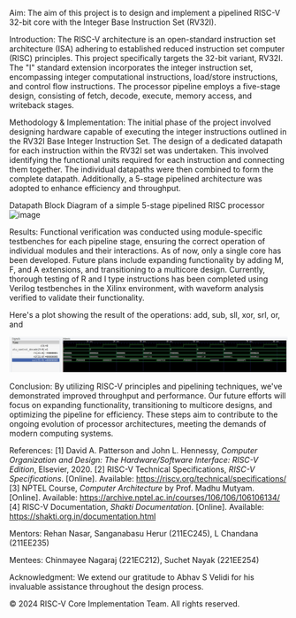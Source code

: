 Aim:
The aim of this project is to design and implement a pipelined RISC-V 32-bit core with the Integer Base Instruction Set (RV32I).

Introduction:
The RISC-V architecture is an open-standard instruction set architecture (ISA) adhering to established reduced instruction set computer (RISC) principles. This project specifically targets the 32-bit variant, RV32I. The "I" standard extension incorporates the integer instruction set, encompassing integer computational instructions, load/store instructions, and control flow instructions. The processor pipeline employs a five-stage design, consisting of fetch, decode, execute, memory access, and writeback stages.

Methodology & Implementation:
The initial phase of the project involved designing hardware capable of executing the integer instructions outlined in the RV32I Base Integer Instruction Set. The design of a dedicated datapath for each instruction within the RV32I set was undertaken. This involved identifying the functional units required for each instruction and connecting them together. The individual datapaths were then combined to form the complete datapath. Additionally, a 5-stage pipelined architecture was adopted to enhance efficiency and throughput.

Datapath Block Diagram of a simple 5-stage pipelined RISC processor
![image](https://github.com/chandana38/RISCVerse/assets/156425665/c20784db-3261-4af6-b87e-e4ba2a0c04bc)

Results:
Functional verification was conducted using module-specific testbenches for each pipeline stage, ensuring the correct operation of individual modules and their interactions. As of now, only a single core has been developed. Future plans include expanding functionality by adding M, F, and A extensions, and transitioning to a multicore design. 
Currently, thorough testing of R and I type instructions has been completed using Verilog testbenches in the Xilinx environment, with waveform analysis verified to validate their functionality.

Here's a plot showing the result of the operations: add, sub, sll, xor, srl, or, and 

![image](output.jpeg)

Conclusion:
By utilizing RISC-V principles and pipelining techniques, we've demonstrated improved throughput and performance. Our future efforts will focus on expanding functionality, transitioning to multicore designs, and optimizing the pipeline for efficiency. These steps aim to contribute to the ongoing evolution of processor architectures, meeting the demands of modern computing systems.


References: 
[1] David A. Patterson and John L. Hennessy, *Computer Organization and Design: The Hardware/Software Interface: RISC-V Edition*, Elsevier, 2020.
[2] RISC-V Technical Specifications, *RISC-V Specifications*. [Online]. Available: https://riscv.org/technical/specifications/
[3] NPTEL Course, *Computer Architecture* by Prof. Madhu Mutyam. [Online]. Available: https://archive.nptel.ac.in/courses/106/106/106106134/
[4] RISC-V Documentation, *Shakti Documentation*. [Online]. Available: https://shakti.org.in/documentation.html



Mentors:
Rehan Nasar,
Sanganabasu Herur (211EC245),
L Chandana (211EE235)

Mentees:
Chinmayee Nagaraj (221EC212),
Suchet Nayak (221EE254)

Acknowledgment: We extend our gratitude to Abhav S Velidi for his invaluable assistance throughout the design process.

© 2024 RISC-V Core Implementation Team. All rights reserved.
